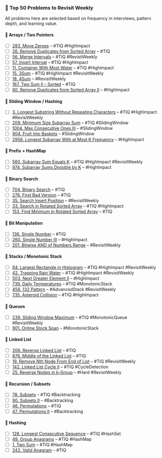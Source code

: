 ### 🔁 Top 50 Problems to Revisit Weekly
All problems here are selected based on frequency in interviews, pattern depth, and learning value.

#### 📁 Arrays / Two Pointers
- [ ] [283. Move Zeroes](https://leetcode.com/problems/move-zeroes/) – #TIQ #HighImpact
- [ ] [26. Remove Duplicates from Sorted Array](https://leetcode.com/problems/remove-duplicates-from-sorted-array/) – #TIQ
- [ ] [56. Merge Intervals](https://leetcode.com/problems/merge-intervals/) – #TIQ #RevisitWeekly
- [ ] [57. Insert Interval](https://leetcode.com/problems/insert-interval/) – #TIQ #HighImpact
- [ ] [11. Container With Most Water](https://leetcode.com/problems/container-with-most-water/) – #TIQ #HighImpact
- [ ] [15. 3Sum](https://leetcode.com/problems/3sum/) – #TIQ #HighImpact #RevisitWeekly
- [ ] [18. 4Sum](https://leetcode.com/problems/4sum/) – #RevisitWeekly
- [ ] [167. Two Sum II – Sorted](https://leetcode.com/problems/two-sum-ii-input-array-is-sorted/) – #TIQ
- [ ] [80. Remove Duplicates from Sorted Array II](https://leetcode.com/problems/remove-duplicates-from-sorted-array-ii/) – #HighImpact

#### 📁 Sliding Window / Hashing
- [ ] [3. Longest Substring Without Repeating Characters](https://leetcode.com/problems/longest-substring-without-repeating-characters/) – #TIQ #HighImpact #RevisitWeekly
- [ ] [209. Minimum Size Subarray Sum](https://leetcode.com/problems/minimum-size-subarray-sum/) – #TIQ #SlidingWindow
- [ ] [1004. Max Consecutive Ones III](https://leetcode.com/problems/max-consecutive-ones-iii/) – #SlidingWindow
- [ ] [904. Fruit Into Baskets](https://leetcode.com/problems/fruit-into-baskets/) – #SlidingWindow
- [ ] [2958. Longest Subarray With at Most K Frequency](https://leetcode.com/problems/length-of-longest-subarray-with-at-most-k-frequency/) – #HighImpact

#### 📁 Prefix + HashMap
- [ ] [560. Subarray Sum Equals K](https://leetcode.com/problems/subarray-sum-equals-k/) – #TIQ #HighImpact #RevisitWeekly
- [ ] [974. Subarray Sums Divisible by K](https://leetcode.com/problems/subarray-sums-divisible-by-k/) – #HighImpact

#### 📁 Binary Search
- [ ] [704. Binary Search](https://leetcode.com/problems/binary-search/) – #TIQ
- [ ] [278. First Bad Version](https://leetcode.com/problems/first-bad-version/) – #TIQ
- [ ] [35. Search Insert Position](https://leetcode.com/problems/search-insert-position/) – #RevisitWeekly
- [ ] [33. Search in Rotated Sorted Array](https://leetcode.com/problems/search-in-rotated-sorted-array/) – #TIQ #HighImpact
- [ ] [153. Find Minimum in Rotated Sorted Array](https://leetcode.com/problems/find-minimum-in-rotated-sorted-array/) – #TIQ

#### 📁 Bit Manipulation
- [ ] [136. Single Number](https://leetcode.com/problems/single-number/) – #TIQ
- [ ] [260. Single Number III](https://leetcode.com/problems/single-number-iii/) – #HighImpact
- [ ] [201. Bitwise AND of Numbers Range](https://leetcode.com/problems/bitwise-and-of-numbers-range/) – #RevisitWeekly

#### 📁 Stacks / Monotonic Stack
- [ ] [84. Largest Rectangle in Histogram](https://leetcode.com/problems/largest-rectangle-in-histogram/) – #TIQ #HighImpact #RevisitWeekly
- [ ] [42. Trapping Rain Water](https://leetcode.com/problems/trapping-rain-water/) – #TIQ #HighImpact #RevisitWeekly
- [ ] [503. Next Greater Element II](https://leetcode.com/problems/next-greater-element-ii/) – #HighImpact
- [ ] [739. Daily Temperatures](https://leetcode.com/problems/daily-temperatures/) – #TIQ #MonotonicStack
- [ ] [456. 132 Pattern](https://leetcode.com/problems/132-pattern/) – #AdvancedStack #RevisitWeekly
- [ ] [735. Asteroid Collision](https://leetcode.com/problems/asteroid-collision/) – #TIQ #HighImpact

#### 📁 Queues
- [ ] [239. Sliding Window Maximum](https://leetcode.com/problems/sliding-window-maximum/) – #TIQ #MonotonicQueue #RevisitWeekly
- [ ] [901. Online Stock Span](https://leetcode.com/problems/online-stock-span/) – #MonotonicStack

#### 📁 Linked List
- [ ] [206. Reverse Linked List](https://leetcode.com/problems/reverse-linked-list/) – #TIQ
- [ ] [876. Middle of the Linked List](https://leetcode.com/problems/middle-of-the-linked-list/) – #TIQ
- [ ] [19. Remove Nth Node From End of List](https://leetcode.com/problems/remove-nth-node-from-end-of-list/) – #TIQ #RevisitWeekly
- [ ] [142. Linked List Cycle II](https://leetcode.com/problems/linked-list-cycle-ii/) – #TIQ #CycleDetection
- [ ] [25. Reverse Nodes in k-Group](https://leetcode.com/problems/reverse-nodes-in-k-group/) – #Hard #RevisitWeekly

#### 📁 Recursion / Subsets
- [ ] [78. Subsets](https://leetcode.com/problems/subsets/) – #TIQ #Backtracking
- [ ] [90. Subsets II](https://leetcode.com/problems/subsets-ii/) – #Backtracking
- [ ] [46. Permutations](https://leetcode.com/problems/permutations/) – #TIQ
- [ ] [47. Permutations II](https://leetcode.com/problems/permutations-ii/) – #Backtracking

#### 📁 Hashing
- [ ] [128. Longest Consecutive Sequence](https://leetcode.com/problems/longest-consecutive-sequence/) – #TIQ #HashSet
- [ ] [49. Group Anagrams](https://leetcode.com/problems/group-anagrams/) – #TIQ #HashMap
- [ ] [1. Two Sum](https://leetcode.com/problems/two-sum/) – #TIQ #HashMap
- [ ] [242. Valid Anagram](https://leetcode.com/problems/valid-anagram/) – #TIQ
